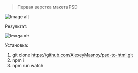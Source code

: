 > Первая верстка макета PSD

![Image alt](https://github.com/AlexeyMasnoy/website_template/blob/master/Website%20Template%20V2.jpg)

Результат:

![Image alt](https://github.com/AlexeyMasnoy/website_template/blob/master/Free%20Site%20Tamplate_files.png)


Установка:

1. git clone https://github.com/AlexeyMasnoy/psd-to-html.git
2. npm i
3. npm run watch
